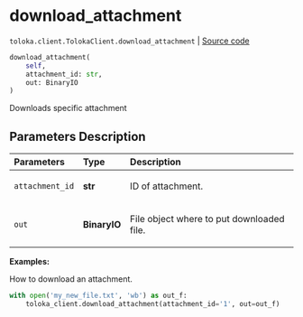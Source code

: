 # download_attachment
`toloka.client.TolokaClient.download_attachment` | [Source code](https://github.com/Toloka/toloka-kit/blob/v0.1.25/src/client/__init__.py#L44)

```python
download_attachment(
    self,
    attachment_id: str,
    out: BinaryIO
)
```

Downloads specific attachment

## Parameters Description

| Parameters | Type | Description |
| :----------| :----| :-----------|
`attachment_id`|**str**|<p>ID of attachment.</p>
`out`|**BinaryIO**|<p>File object where to put downloaded file.</p>

**Examples:**

How to download an attachment.

```python
with open('my_new_file.txt', 'wb') as out_f:
    toloka_client.download_attachment(attachment_id='1', out=out_f)
```
